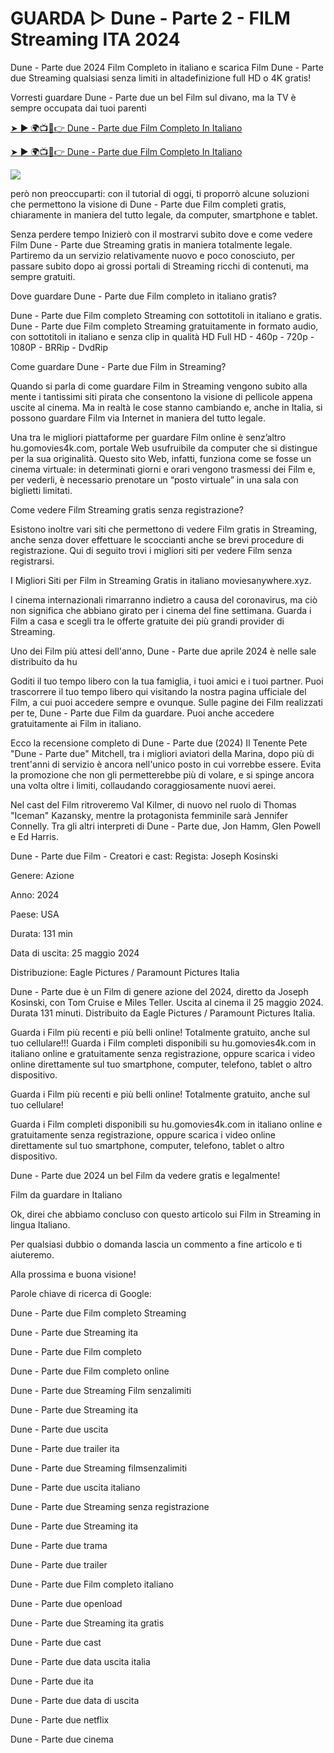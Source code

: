 # GUARDA ▷ Dune - Parte 2 - FILM Streaming ITA 2024

Dune - Parte due 2024 Film Completo in italiano e scarica Film Dune - Parte due Streaming qualsiasi senza limiti in altadefinizione full HD o 4K gratis!

Vorresti guardare Dune - Parte due un bel Film sul divano, ma la TV è sempre occupata dai tuoi parenti

[➤ ► 🌍📺📱👉 Dune - Parte due Film Completo In Italiano](https://bit.ly/dune-part-two-2024-Full-movie)

[➤ ► 🌍📺📱👉 Dune - Parte due Film Completo In Italiano](https://bit.ly/dune-part-two-2024-Full-movie)

<a href="https://bit.ly/dune-part-two-2024-Full-movie: Part Two-2024-Full-Movie"><img src="https://www.techmehow.com/wp-content/uploads/2024/03/rgbsrteg.gif" style="max-width: 100%;"></a>


però non preoccuparti: con il tutorial di oggi, ti proporrò alcune soluzioni che permettono la visione di Dune - Parte due Film completi gratis, chiaramente in maniera del tutto legale, da computer, smartphone e tablet.

Senza perdere tempo Inizierò con il mostrarvi subito dove e come vedere Film Dune - Parte due Streaming gratis in maniera totalmente legale. Partiremo da un servizio relativamente nuovo e poco conosciuto, per passare subito dopo ai grossi portali di Streaming ricchi di contenuti, ma sempre gratuiti.

Dove guardare Dune - Parte due Film completo in italiano gratis?

Dune - Parte due Film completo Streaming con sottotitoli in italiano e gratis. Dune - Parte due Film completo Streaming gratuitamente in formato audio, con sottotitoli in italiano e senza clip in qualità HD Full HD - 460p - 720p - 1080P - BRRip - DvdRip

Come guardare Dune - Parte due Film in Streaming?

Quando si parla di come guardare Film in Streaming vengono subito alla mente i tantissimi siti pirata che consentono la visione di pellicole appena uscite al cinema. Ma in realtà le cose stanno cambiando e, anche in Italia, si possono guardare Film via Internet in maniera del tutto legale.

Una tra le migliori piattaforme per guardare Film online è senz’altro hu.gomovies4k.com, portale Web usufruibile da computer che si distingue per la sua originalità. Questo sito Web, infatti, funziona come se fosse un cinema virtuale: in determinati giorni e orari vengono trasmessi dei Film e, per vederli, è necessario prenotare un “posto virtuale” in una sala con biglietti limitati.

Come vedere Film Streaming gratis senza registrazione?

Esistono inoltre vari siti che permettono di vedere Film gratis in Streaming, anche senza dover effettuare le scoccianti anche se brevi procedure di registrazione. Qui di seguito trovi i migliori siti per vedere Film senza registrarsi.


I Migliori Siti per Film in Streaming Gratis in italiano moviesanywhere.xyz.

I cinema internazionali rimarranno indietro a causa del coronavirus, ma ciò non significa che abbiano girato per i cinema del fine settimana. Guarda i Film a casa e scegli tra le offerte gratuite dei più grandi provider di Streaming.

Uno dei Film più attesi dell'anno, Dune - Parte due aprile 2024 è nelle sale distribuito da hu

Goditi il tuo tempo libero con la tua famiglia, i tuoi amici e i tuoi partner. Puoi trascorrere il tuo tempo libero qui visitando la nostra pagina ufficiale del Film, a cui puoi accedere sempre e ovunque. Sulle pagine dei Film realizzati per te, Dune - Parte due Film da guardare. Puoi anche accedere gratuitamente ai Film in italiano.

Ecco la recensione completo di Dune - Parte due (2024)
Il Tenente Pete "Dune - Parte due" Mitchell, tra i migliori aviatori della Marina, dopo più di trent'anni di servizio è ancora nell'unico posto in cui vorrebbe essere. Evita la promozione che non gli permetterebbe più di volare, e si spinge ancora una volta oltre i limiti, collaudando coraggiosamente nuovi aerei.

Nel cast del Film ritroveremo Val Kilmer, di nuovo nel ruolo di Thomas "Iceman" Kazansky, mentre la protagonista femminile sarà Jennifer Connelly. Tra gli altri interpreti di Dune - Parte due, Jon Hamm, Glen Powell e Ed Harris.

Dune - Parte due Film - Creatori e cast:
Regista: Joseph Kosinski

Genere: Azione

Anno: 2024

Paese: USA

Durata: 131 min

Data di uscita: 25 maggio 2024

Distribuzione: Eagle Pictures / Paramount Pictures Italia

Dune - Parte due è un Film di genere azione del 2024, diretto da Joseph Kosinski, con Tom Cruise e Miles Teller. Uscita al cinema il 25 maggio 2024. Durata 131 minuti. Distribuito da Eagle Pictures / Paramount Pictures Italia.

Guarda i Film più recenti e più belli online! Totalmente gratuito, anche sul tuo cellulare!!!
Guarda i Film completi disponibili su hu.gomovies4k.com in italiano online e gratuitamente senza registrazione, oppure scarica i video online direttamente sul tuo smartphone, computer, telefono, tablet o altro dispositivo.

Guarda i Film più recenti e più belli online! Totalmente gratuito, anche sul tuo cellulare!

Guarda i Film completi disponibili su hu.gomovies4k.com in italiano online e gratuitamente senza registrazione, oppure scarica i video online direttamente sul tuo smartphone, computer, telefono, tablet o altro dispositivo.

Dune - Parte due 2024 un bel Film da vedere gratis e legalmente!

Film da guardare in Italiano

Ok, direi che abbiamo concluso con questo articolo sui Film in Streaming in lingua Italiano.

Per qualsiasi dubbio o domanda lascia un commento a fine articolo e ti aiuteremo.

Alla prossima e buona visione!

Parole chiave di ricerca di Google:

Dune - Parte due Film completo Streaming

Dune - Parte due Streaming ita

Dune - Parte due Film completo

Dune - Parte due Film completo online

Dune - Parte due Streaming Film senzalimiti

Dune - Parte due Streaming ita

Dune - Parte due uscita

Dune - Parte due trailer ita

Dune - Parte due Streaming filmsenzalimiti

Dune - Parte due uscita italiano

Dune - Parte due Streaming senza registrazione

Dune - Parte due Streaming ita

Dune - Parte due trama

Dune - Parte due trailer

Dune - Parte due Film completo italiano

Dune - Parte due openload

Dune - Parte due Streaming ita gratis

Dune - Parte due cast

Dune - Parte due data uscita italia

Dune - Parte due ita

Dune - Parte due data di uscita

Dune - Parte due netflix


Dune - Parte due cinema
